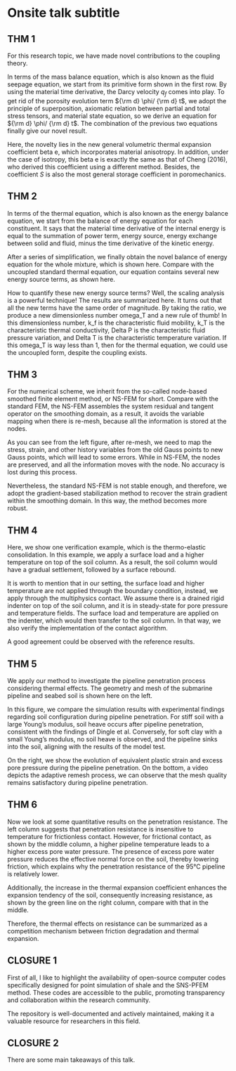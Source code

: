 # Onsite talk subtitle

## THM 1
For this research topic, we have made novel contributions to the coupling theory. 

In terms of the mass balance equation, which is also known as the fluid seepage equation, we start from its primitive form shown in the first row. By using the material time derivative, the Darcy velocity $q_f$ comes into play. To get rid of the porosity evolution term ${\rm d} \phi/ {\rm d} t$, we adopt the principle of superposition, axiomatic relation between partial and total stress tensors, and material state equation, so we derive an equation for ${\rm d} \phi/ {\rm d} t$. The combination of the previous two equations finally give our novel result. 

Here, the novelty lies in the new general volumetric thermal expansion coefficient beta e, which incorporates material anisotropy. In addition, under the case of isotropy, this beta e is exactly the same as that of Cheng (2016), who derived this coefficient using a different method. Besides, the coefficient $S$ is also the most general storage coefficient in poromechanics.

## THM 2
In terms of the thermal equation, which is also known as the energy balance equation, we start from the balance of energy equation for each constituent. It says that the material time derivative of the internal energy is equal to the summation of power term, energy source, energy exchange between solid and fluid, minus the time derivative of the kinetic energy.

After a series of simplification, we finally obtain the novel balance of energy equation for the whole mixture, which is shown here. Compare with the uncoupled standard thermal equation, our equation contains several new energy source terms, as shown here.

How to quantify these new energy source terms? Well, the scaling analysis is a powerful technique! The results are summarized here. It turns out that all the new terms have the same order of magnitude. By taking the ratio, we produce a new dimensionless number omega_T and a new rule of thumb! In this dimensionless number, k_f is the characteristic fluid mobility, k_T is the characteristic thermal conductivity, Delta P is the characteristic fluid pressure variation, and Delta T is the characteristic temperature variation. If this omega_T is way less than 1, then for the thermal equation, we could use the uncoupled form, despite the coupling exists.

## THM 3
For the numerical scheme, we inherit from the so-called node-based smoothed finite element method, or NS-FEM for short. Compare with the standard FEM, the NS-FEM assembles the system residual and tangent operator on the smoothing domain, as a result, it avoids the variable mapping when there is re-mesh, because all the information is stored at the nodes.

As you can see from the left figure, after re-mesh, we need to map the stress, strain, and other history variables from the old Gauss points to new Gauss points, which will lead to some errors. While in NS-FEM, the nodes are preserved, and all the information moves with the node. No accuracy is lost during this process.

Nevertheless, the standard NS-FEM is not stable enough, and therefore, we adopt the gradient-based stabilization method to recover the strain gradient within the smoothing domain. In this way, the method becomes more robust.

## THM 4
Here, we show one verification example, which is the thermo-elastic consolidation. In this example, we apply a surface load and a higher temperature on top of the soil column. As a result, the soil column would have a gradual settlement, followed by a surface rebound. 

It is worth to mention that in our setting, the surface load and higher temperature are not applied through the boundary condition, instead, we apply through the multiphysics contact. We assume there is a drained rigid indenter on top of the soil column, and it is in steady-state for pore pressure and temperature fields. The surface load and temperature are applied on the indenter, which would then transfer to the soil column. In that way, we also verify the implementation of the contact algorithm.

A good agreement could be observed with the reference results.

## THM 5
We apply our method to investigate the pipeline penetration process considering thermal effects. The geometry and mesh of the submarine pipeline and seabed soil is shown here on the left.

In this figure, we compare the simulation results with experimental findings regarding soil configuration during pipeline penetration. For stiff soil with a large Young’s modulus, soil heave occurs after pipeline penetration, consistent with the findings of Dingle et al. Conversely, for soft clay with a small Young’s modulus, no soil heave is observed, and the pipeline sinks into the soil, aligning with the results of the model test.

On the right, we show the evolution of equivalent plastic strain and excess pore pressure during the pipeline penetration. On the bottom, a video depicts the adaptive remesh process, we can observe that the mesh quality remains satisfactory during pipeline penetration.

## THM 6
Now we look at some quantitative results on the penetration resistance. The left column suggests that penetration resistance is insensitive to temperature for frictionless contact. However, for frictional contact, as shown by the middle column, a higher pipeline temperature leads to a higher excess pore water pressure. The presence of excess pore water pressure reduces the effective normal force on the soil, thereby lowering friction, which explains why the penetration resistance of the 95℃ pipeline is relatively lower. 

Additionally, the increase in the thermal expansion coefficient enhances the expansion tendency of the soil, consequently increasing resistance, as shown by the green line on the right column, compare with that in the middle.

Therefore, the thermal effects on resistance can be summarized as a competition mechanism between friction degradation and thermal expansion.

## CLOSURE 1
First of all, I like to highlight the availability of open-source computer codes specifically designed for point simulation of shale and the SNS-PFEM method. These codes are accessible to the public, promoting transparency and collaboration within the research community.

The repository is well-documented and actively maintained, making it a valuable resource for researchers in this field.

## CLOSURE 2
There are some main takeaways of this talk.

